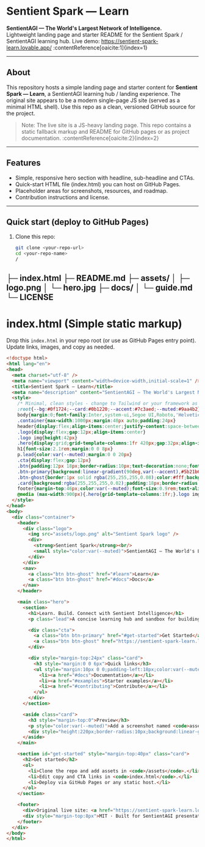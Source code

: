 # Sentient Spark — Learn

**SentientAGI — The World's Largest Network of Intelligence.**  
Lightweight landing page and starter README for the Sentient Spark / SentientAGI learning hub. Live demo: https://sentient-spark-learn.lovable.app/ :contentReference[oaicite:1]{index=1}

---

## About

This repository hosts a simple landing page and starter content for **Sentient Spark — Learn**, a SentientAGI learning hub / landing experience. The original site appears to be a modern single-page JS site (served as a minimal HTML shell). Use this repo as a clean, versioned GitHub source for the project.

> Note: The live site is a JS-heavy landing page. This repo contains a static fallback markup and README for GitHub pages or as project documentation. :contentReference[oaicite:2]{index=2}

---

## Features

- Simple, responsive hero section with headline, sub-headline and CTAs.
- Quick-start HTML file (index.html) you can host on GitHub Pages.
- Placeholder areas for screenshots, resources, and roadmap.
- Contribution instructions and license.

---

## Quick start (deploy to GitHub Pages)

1. Clone this repo:
   ```bash
   git clone <your-repo-url>
   cd <your-repo-name>
   /
├─ index.html
├─ README.md
├─ assets/
│  ├─ logo.png
│  └─ hero.jpg
├─ docs/
│  └─ guide.md
└─ LICENSE
---

# index.html (Simple static markup)
Drop this `index.html` in your repo root (or use as GitHub Pages entry point). Update links, images, and copy as needed.

```html
<!doctype html>
<html lang="en">
<head>
  <meta charset="utf-8" />
  <meta name="viewport" content="width=device-width,initial-scale=1" />
  <title>Sentient Spark — Learn</title>
  <meta name="description" content="SentientAGI — The World's Largest Network of Intelligence." />
  <style>
    /* Minimal, clean styles - change to Tailwind or your framework as desired */
    :root{--bg:#0f1724;--card:#0b1220;--accent:#7c3aed;--muted:#9aa4b2}
    body{margin:0;font-family:Inter,system-ui,Segoe UI,Roboto,'Helvetica Neue',Arial;background:linear-gradient(180deg,#071022 0%, #071a2b 100%);color:#fff;line-height:1.5}
    .container{max-width:1000px;margin:48px auto;padding:24px}
    header{display:flex;align-items:center;justify-content:space-between}
    .logo{display:flex;gap:12px;align-items:center}
    .logo img{height:42px}
    .hero{display:grid;grid-template-columns:1fr 420px;gap:32px;align-items:center;margin-top:36px}
    h1{font-size:2.1rem;margin:0 0 8px}
    p.lead{color:var(--muted);margin:0 0 20px}
    .cta{display:flex;gap:12px}
    .btn{padding:12px 18px;border-radius:10px;text-decoration:none;font-weight:600}
    .btn-primary{background:linear-gradient(90deg,var(--accent),#5b21b6);color:#fff;box-shadow:0 6px 20px rgba(124,58,237,0.18)}
    .btn-ghost{border:1px solid rgba(255,255,255,0.08);color:#fff;background:transparent}
    .card{background:rgba(255,255,255,0.02);padding:18px;border-radius:14px;box-shadow:0 6px 18px rgba(2,6,23,0.6)}
    footer{margin-top:46px;color:var(--muted);font-size:0.9rem;text-align:center}
    @media (max-width:900px){.hero{grid-template-columns:1fr;}.logo img{height:36px}}
  </style>
</head>
<body>
  <div class="container">
    <header>
      <div class="logo">
        <img src="assets/logo.png" alt="Sentient Spark logo" />
        <div>
          <strong>Sentient Spark</strong><br/>
          <small style="color:var(--muted)">SentientAGI — The World's Largest Network of Intelligence</small>
        </div>
      </div>
      <nav>
        <a class="btn btn-ghost" href="#learn">Learn</a>
        <a class="btn btn-ghost" href="#docs">Docs</a>
      </nav>
    </header>

    <main class="hero">
      <section>
        <h1>Learn. Build. Connect with Sentient Intelligence</h1>
        <p class="lead">A concise learning hub and sandbox for building on SentientAGI. Explore guides, tutorials and community resources.</p>

        <div class="cta">
          <a class="btn btn-primary" href="#get-started">Get Started</a>
          <a class="btn btn-ghost" href="https://sentient-spark-learn.lovable.app/" target="_blank" rel="noopener">Open Live Site</a>
        </div>

        <div style="margin-top:24px" class="card">
          <h3 style="margin:0 0 6px">Quick links</h3>
          <ul style="margin:10px 0 0;padding-left:18px;color:var(--muted)">
            <li><a href="#docs">Documentation</a></li>
            <li><a href="#examples">Starter examples</a></li>
            <li><a href="#contributing">Contribute</a></li>
          </ul>
        </div>
      </section>

      <aside class="card">
        <h3 style="margin-top:0">Preview</h3>
        <p style="color:var(--muted)">Add a screenshot named <code>assets/hero.jpg</code> to display the hero preview here.</p>
        <div style="height:220px;border-radius:10px;background:linear-gradient(180deg,rgba(255,255,255,0.02),transparent);display:flex;align-items:center;justify-content:center;color:var(--muted)">Hero screenshot placeholder</div>
      </aside>
    </main>

    <section id="get-started" style="margin-top:40px" class="card">
      <h2>Get started</h2>
      <ol>
        <li>Clone the repo and add assets in <code>/assets</code>.</li>
        <li>Edit copy and CTA links in <code>index.html</code>.</li>
        <li>Deploy via GitHub Pages or any static host.</li>
      </ol>
    </section>

    <footer>
      <div>Original live site: <a href="https://sentient-spark-learn.lovable.app/" target="_blank" rel="noopener">sentient-spark-learn.lovable.app</a>. Note: live site appears to be JS-driven; this static page is a fallback / GitHub presentation. :contentReference[oaicite:4]{index=4}</div>
      <div style="margin-top:8px">MIT · Built for SentientAGI presentation</div>
    </footer>
  </div>
</body>
</html>

